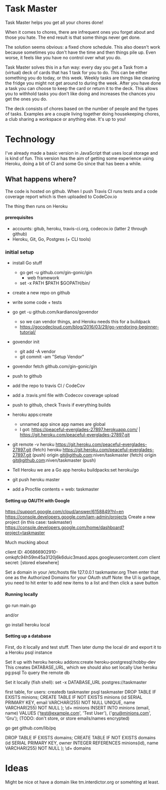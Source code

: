 # Task Master
Task Master helps you get all your chores done!

When it comes to chores, there are infrequent ones you forget about and those you hate. The end result is that some things never get done.

The solution seems obvious: a fixed chore schedule. This also doesn't work because sometimes you don't have the time and then things pile up. Even worse, it feels like you have no control over what you do.

Task Master solves this in a fun way: every day you get a Task from a (virtual) deck of cards that has 1 task for you to do. This can be either something you do today, or this week. Weekly tasks are things like cleaning the fridge you might not get around to during the week. After you have done a task you can choose to keep the card or return it to the deck. This allows you to withhold tasks you don't like doing and increases the chances you get the ones you do.

The deck consists of chores based on the number of people and the types of tasks. Examples are a couple living together doing housekeeping chores, a club sharing a workspace or anything else. It's up to you!

# Technology

I've already made a basic version in JavaScript that uses local storage and is kind of fun. This version has the aim of getting some experience using Heroku, doing a bit of CI and some Go since that has been a while.


## What happens where?

The code is hosted on github. When I push Travis CI runs tests and a code coverage report which is then uploaded to CodeCov.io

The thing then runs on Heroku

#### prerequisites

- accounts: gitub, heroku, travis-ci.org, codecov.io (latter 2 through github)
- Heroku, Git, Go, Postgres (+ CLI tools)

### initial setup

- install Go stuff
	- go get -u github.com/gin-gonic/gin
		- web framework
	- set -x PATH $PATH $GOPATH/bin/

- create a new repo on github
- write some code + tests
- go get -u github.com/kardianos/govendor
	- so we can vendor things, and Heroku needs this for a buildpack
	- https://gocodecloud.com/blog/2016/03/29/go-vendoring-beginner-tutorial/
- govendor init
	- git add -A vendor
	- git commit -am "Setup Vendor"
- govendor fetch github.com/gin-gonic/gin	
- push to github
- add the repo to travis CI / CodeCov
- add a .travis.yml file with Codecov coverage upload
- push to github, check Travis if everything builds
- heroku apps:create
	- unnamed app since app names are global
	- I got: https://peaceful-everglades-27897.herokuapp.com/ | https://git.heroku.com/peaceful-everglades-27897.git
- git remote -v
	heroku	https://git.heroku.com/peaceful-everglades-27897.git (fetch)
	heroku	https://git.heroku.com/peaceful-everglades-27897.git (push)
	origin	git@github.com:niven/taskmaster (fetch)
	origin	git@github.com:niven/taskmaster (push)	
- Tell Heroku we are a Go app
	heroku buildpacks:set heroku/go
- git push heroku master
- add a Procfile
	contents = web: taskmaster
	
#### Setting up OAUTH with Google

https://support.google.com/cloud/answer/6158849?hl=en
https://console.developers.google.com/iam-admin/projects
Create a new project (in this case: taskmaster)
https://console.developers.google.com/home/dashboard?project=taskmaster

Much mucking about

client ID:
406866902910-omkqfc94h59m45a3120j6k6duic3masd.apps.googleusercontent.com
client secret:
[stored elsewhere]

Set a domain in your /etc/hosts file
127.0.0.1	taskmaster.org
Then enter that one as the Authorized Domains for your OAuth stuff
Note: the UI is garbage, you need to hit enter to add new items to a list and then click a save button


#### Running locally

go run main.go

and/or

go install
heroku local

#### Setting up a database

First, do it locally and test stuff. Then later dump the local dir and export it to a Heroku psql instance

Set it up with heroku
heroku addons:create heroku-postgresql:hobby-dev
This creates DATABASE_URL, which we should also set locally
Use 
	heroku pg:psql
To query the remote db

Set it locally (fish shell):
set -x DATABASE_URL postgres://taskmaster


first table, for users:
createdb taskmaster
psql taskmaster
DROP TABLE IF EXISTS minions; CREATE TABLE IF NOT EXISTS minions (id SERIAL PRIMARY KEY, email VARCHAR(255) NOT NULL UNIQUE, name VARCHAR(255) NOT NULL ); \d+ minions
INSERT INTO minions (email, name) VALUES ('test@example.com', 'Test User'), ('gru@minions.com', 'Gru');
(TODO: don't store, or store emails/names encrypted)

go get github.com/lib/pq


DROP TABLE IF EXISTS domains; CREATE TABLE IF NOT EXISTS domains (id SERIAL PRIMARY KEY, owner INTEGER REFERENCES minions(id), name VARCHAR(255) NOT NULL ); \d+ domains

# Ideas

Might be nice ot have a domain like tm.interdictor.org or somehting at least.

